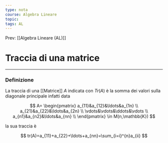 ```yaml
---
type: nota
course: Algebra Lineare
topic: 
tags: AL
---
```


Prev: [[Algebra Lineare (AL)]]

# Traccia di una matrice
---

### Definizione

La traccia  di una [[Matrice]] $A$ indicata con $Tr(A)$ è la somma dei valori sulla diagonale principale infatti data

$$
A=
\begin{pmatrix}
a_{11}&a_{12}&\ldots&a_{1n} \\
a_{21}&a_{22}&\ldots&a_{2n} \\
\vdots&\vdots&\ddots&\vdots \\
a_{n1}&a_{n2}&\ldots&a_{nn} \\
\end{pmatrix}
\in
M(n,\mathbb{K})
$$

la sua traccia è

$$
tr(A)=a_{11}+a_{22}+\ldots+a_{nn}=\sum_{i=i}^{n}a_{ii}
$$
